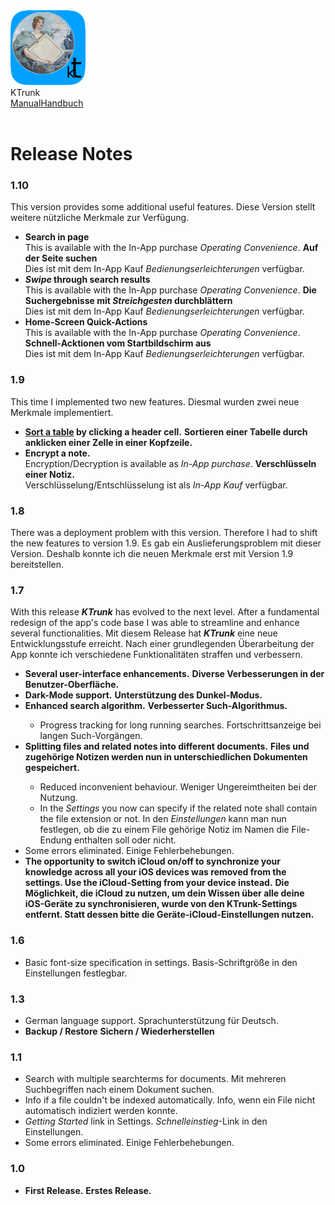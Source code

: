 <div class="logoRow">
  <div class="logoColumn logoColumnLeft">
    <img src="./../logo120.png">
  </div>
  <div class="logoColumn logoColumnRight">
    <div class="vCentered">
      <div class="logoTitle">KTrunk</div>
      <div class="logoTitle"><a href="./../Manual.html"><span class="en">Manual</span><span class="de">Handbuch</span></a></div>
      <div class="logoDescription" style="text-align: right;">&nbsp;</div>
    </div>
  </div>
</div>
<h1>
  Release Notes
</h1>

<h3>1.10</h3>
<p>
  <span class="en">This version provides some additional useful features.</span>
  <span class="de">Diese Version stellt weitere nützliche Merkmale zur Verfügung.</span>
</p>
<ul>
  <li>
    <span class="en"><b>Search in page</b><br>This is available with the In-App purchase <em>Operating Convenience</em>.</span>
    <span class="de"><b>Auf der Seite suchen</b><br>Dies ist mit dem In-App Kauf <em>Bedienungserleichterungen</em> verfügbar.</span>
  </li>
  <li>
    <span class="en"><b><em>Swipe</em> through search results</b><br>This is available with the In-App purchase <em>Operating Convenience</em>.</span>
    <span class="de"><b>Die Suchergebnisse mit <em>Streichgesten</em> durchblättern</b><br>Dies ist mit dem In-App Kauf <em>Bedienungserleichterungen</em> verfügbar.</span>
  </li>
  <li>
    <span class="en"><b>Home-Screen Quick-Actions</b><br>This is available with the In-App purchase <em>Operating Convenience</em>.</span>
    <span class="de"><b>Schnell-Acktionen vom Startbildschirm aus</b><br>Dies ist mit dem In-App Kauf <em>Bedienungserleichterungen</em> verfügbar.</span>
  </li>
</ul>

<h3>1.9</h3>
<p>
  <span class="en">This time I implemented two new features.</span>
  <span class="de">Diesmal wurden zwei neue Merkmale implementiert.</span>
</p>
<ul>
  <li>
    <span class="en"><b><a href="./TipsAndTricks.html">Sort a table</a> by clicking a header cell.</b></span>
    <span class="de"><b>Sortieren einer Tabelle durch anklicken einer Zelle in einer Kopfzeile.</b></span>
  </li>
  <li>
    <span class="en"><b>Encrypt a note.</b><br>Encryption/Decryption is available as <em>In-App purchase</em>.</span>
    <span class="de"><b>Verschlüsseln einer Notiz.</b><br>Verschlüsselung/Entschlüsselung ist als <em>In-App Kauf</em> verfügbar.</span>
  </li>
</ul>

<h3>1.8</h3>
<p>
  <span class="en">There was a deployment problem with this version. Therefore I had to shift the new features to version 1.9.</span>
  <span class="de">Es gab ein Auslieferungsproblem mit dieser Version. Deshalb konnte ich die neuen Merkmale erst mit Version 1.9 bereitstellen.</span>
</p>

<h3>1.7</h3>
<p>
  <span class="en">With this release <i><b>KTrunk</b></i> has evolved to the next level. After a fundamental redesign of the app's code base I was able to streamline and enhance several functionalities.</span>
  <span class="de">Mit diesem Release hat <i><b>KTrunk</b></i> eine neue Entwicklungsstufe erreicht. Nach einer grundlegenden Überarbeitung der App konnte ich verschiedene Funktionalitäten straffen und verbessern.</span>
</p>
<ul>
  <li>
    <span class="en"><b>Several user-interface enhancements.</b></span>
    <span class="de"><b>Diverse Verbesserungen in der Benutzer-Oberfläche.</b></span>
  </li>
  <li>
    <span class="en"><b>Dark-Mode support.</b></span>
    <span class="de"><b>Unterstützung des Dunkel-Modus.</b></span>
  </li>
  <li>
    <span class="en"><b>Enhanced search algorithm.</b></span>
    <span class="de"><b>Verbesserter Such-Algorithmus.</b></span>
  </li>
  <ul>
    <li>
      <span class="en">Progress tracking for long running searches.</span>
      <span class="de">Fortschrittsanzeige bei langen Such-Vorgängen.</span>
    </li>
  </ul>
  <li>
    <span class="en"><b>Splitting files and related notes into different documents.</b></span>
    <span class="de"><b>Files und zugehörige Notizen werden nun in unterschiedlichen Dokumenten gespeichert.</b></span>
  </li>
  <ul>
    <li>
      <span class="en">Reduced inconvenient behaviour.</span>
      <span class="de">Weniger Ungereimtheiten bei der Nutzung.</span>
    </li>
    <li>
      <span class="en">In the <i>Settings</i> you now can specify if the related note shall contain the file extension or not.</span>
      <span class="de">In den <i>Einstellungen</i> kann man nun festlegen, ob die zu einem File gehörige Notiz im Namen die File-Endung enthalten soll oder nicht.</span>
    </li>
  </ul>
  <li>
    <span class="en">Some errors eliminated.</span>
    <span class="de">Einige Fehlerbehebungen.</span>
  </li>
  <li>
    <span class="en"><b>The opportunity to switch iCloud on/off to synchronize your knowledge across all your iOS devices was removed from the settings. Use the iCloud-Setting from your device instead.</b></span>
    <span class="de"><b>Die Möglichkeit, die iCloud zu nutzen, um dein Wissen über alle deine iOS-Geräte zu synchronisieren, wurde von den KTrunk-Settings entfernt. Statt dessen bitte die Geräte-iCloud-Einstellungen nutzen.</b></span>
  </li>
</ul>

<h3>1.6</h3>
<ul>
  <li>
    <span class="en">Basic font-size specification in settings.</span>
    <span class="de">Basis-Schriftgröße in den Einstellungen festlegbar.</span>
  </li>
</ul>

<h3>1.3</h3>
<ul>
  <li>
    <span class="en">German language support.</span>
    <span class="de">Sprachunterstützung für Deutsch.</span>
  </li>
  <li>
    <span class="en"><b>Backup / Restore</b></span>
    <span class="de"><b>Sichern / Wiederherstellen</b></span>
  </li>
</ul>

<h3>1.1</h3>
<ul>
  <li>
    <span class="en">Search with multiple searchterms for documents.</span>
    <span class="de">Mit mehreren Suchbegriffen nach einem Dokument suchen.</span>
  </li>
  <li>
    <span class="en">Info if a file couldn't be indexed automatically.</span>
    <span class="de">Info, wenn ein File nicht automatisch indiziert werden konnte.</span>
  </li>
  <li>
    <span class="en"><i>Getting Started</i> link in Settings.</span>
    <span class="de"><i>Schnelleinstieg</i>-Link in den Einstellungen.</span>
  </li>
  <li>
    <span class="en">Some errors eliminated.</span>
    <span class="de">Einige Fehlerbehebungen.</span>
  </li>
</ul>

<h3>1.0</h3>
<ul>
  <li>
    <span class="en"><b>First Release.</b></span>
    <span class="de"><b>Erstes Release.</b></span>
  </li>
</ul>
